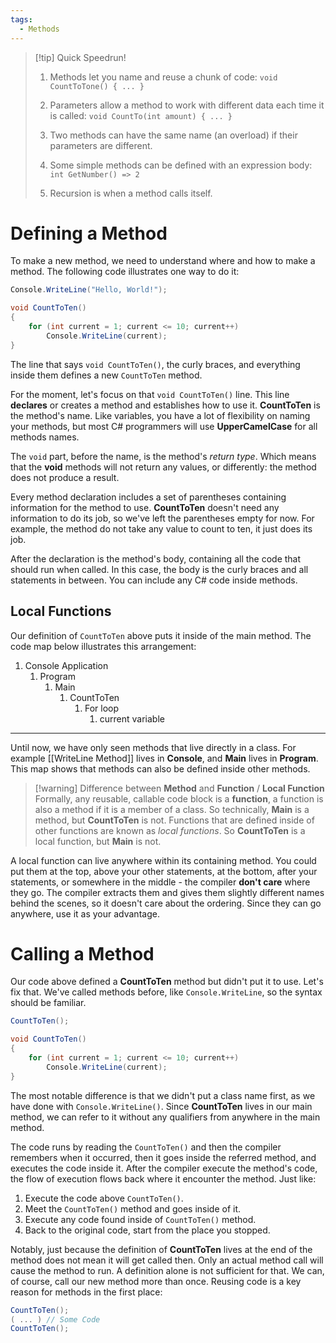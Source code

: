 ```yaml
---
tags:
  - Methods
---
```


>[!tip] Quick Speedrun!
>	1. Methods let you name and reuse a chunk of code:
>	`void CountToTone() { ... }`
>	
>	2. Parameters allow a method to work with different data each time it is called:
>	`void CountTo(int amount) { ... }`
>	
>	3. Two methods can have the same name (an overload) if their parameters are different.
>	
>	5. Some simple methods can be defined with an expression body:
>	`int GetNumber() => 2`
>	
>	6. Recursion is when a method calls itself. 

# Defining a Method

To make a new method, we need to understand where and how to make a method. The following code illustrates one way to do it:

```c#
Console.WriteLine("Hello, World!");

void CountToTen()
{
	for (int current = 1; current <= 10; current++)
		Console.WriteLine(current);
}
```

The line that says `void CountToTen()`, the curly braces, and everything inside them defines a new `CountToTen` method.

For the moment, let's focus on that `void CountToTen()` line. This line **declares** or creates a method and establishes how to use it. **CountToTen** is the method's name. Like variables, you have a lot of flexibility on naming your methods, but most C# programmers will use **UpperCamelCase** for all methods names.

The `void` part, before the name, is the method's *return type*. Which means that the **void** methods will not return any values, or differently: the method does not produce a result.

Every method declaration includes a set of parentheses containing information for the method to use. **CountToTen** doesn't need any information to do its job, so we've left the parentheses empty for now. For example, the method do not take any value to count to ten, it just does its job.

After the declaration is the method's body, containing all the code that should run when called. In this case, the body is the curly braces and all statements in between. You can include any C# code inside methods.

## Local Functions

Our definition of `CountToTen` above puts it inside of the main method. The code map below illustrates this arrangement:

1. Console Application
	1. Program
		1. Main
			1. CountToTen
				1. For loop
					1. current variable

---

Until now, we have only seen methods that live directly in a class. For example [[WriteLine Method]] lives in **Console**, and **Main** lives in **Program**. This map shows that methods can also be defined inside other methods. 

>[!warning] Difference between **Method** and **Function** / **Local Function**
>Formally, any reusable, callable code block is a **function**, a function is also a method if it is a member of a class. So technically, **Main** is a method, but **CountToTen** is not. Functions that are defined inside of other functions are known as *local functions*. So **CountToTen** is a local function, but **Main** is not. 

A local function can live anywhere within its containing method. You could put them at the top, above your other statements, at the bottom, after your statements, or somewhere in the middle - the compiler **don't care** where they go. The compiler extracts them and gives them slightly different names behind the scenes, so it doesn't care about the ordering. Since they can go anywhere, use it as your advantage.

# Calling a Method

Our code above defined a **CountToTen** method but didn't put it to use. Let's fix that. We've called methods before, like `Console.WriteLine`, so the syntax should be familiar.

```c#
CountToTen();

void CountToTen() 
{
	for (int current = 1; current <= 10; current++)
		Console.WriteLine(current);
}
```

The most notable difference is that we didn't put a class name first, as we have done with `Console.WriteLine()`. Since **CountToTen** lives in our main method, we can refer to it without any qualifiers from anywhere in the main method.

The code runs by reading the `CountToTen()` and then the compiler remembers when it occurred, then it goes inside the referred method, and executes the code inside it. After the compiler execute the method's code, the flow of execution flows back where it encounter the method. Just like:

1. Execute the code above `CountToTen()`.
2. Meet the `CountToTen()` method and goes inside of it.
3. Execute any code found inside of `CountToTen()` method.
4. Back to the original code, start from the place you stopped.

Notably, just because the definition of **CountToTen** lives at the end of the method does not mean it will get called then. Only an actual method call will cause the method to run. A definition alone is not sufficient for that. We can, of course, call our new method more than once. Reusing code is a key reason for methods in the first place:

```c#
CountToTen();
( ... ) // Some Code
CountToTen();
```



